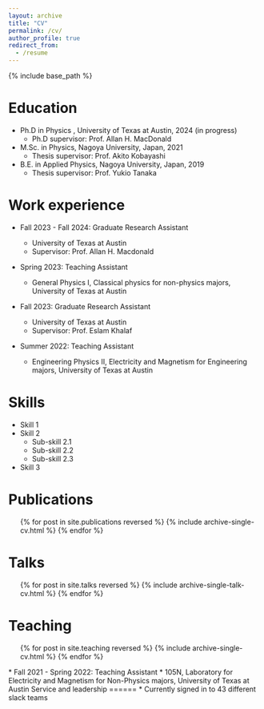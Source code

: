 ```yaml
---
layout: archive
title: "CV"
permalink: /cv/
author_profile: true
redirect_from:
  - /resume
---
```


{% include base_path %}

Education
======
* Ph.D in Physics , University of Texas at Austin, 2024 (in progress)
  * Ph.D supervisor: Prof. Allan H. MacDonald
* M.Sc. in Physics, Nagoya University, Japan, 2021
  * Thesis supervisor: Prof. Akito Kobayashi
* B.E. in Applied Physics, Nagoya University, Japan, 2019
  * Thesis supervisor: Prof. Yukio Tanaka

Work experience
======
* Fall 2023 - Fall 2024: Graduate Research Assistant
  * University of Texas at Austin
  * Supervisor: Prof. Allan H. Macdonald

* Spring 2023: Teaching Assistant
  * General Physics I, Classical physics for non-physics majors,  University of Texas at Austin

* Fall 2023: Graduate Research Assistant
  * University of Texas at Austin 
  * Supervisor: Prof. Eslam Khalaf

* Summer 2022: Teaching Assistant
  * Engineering Physics II, Electricity and Magnetism for Engineering majors,  University of Texas at Austin


  
Skills
======
* Skill 1
* Skill 2
  * Sub-skill 2.1
  * Sub-skill 2.2
  * Sub-skill 2.3
* Skill 3

Publications
======
  <ul>{% for post in site.publications reversed %}
    {% include archive-single-cv.html %}
  {% endfor %}</ul>
  
Talks
======
  <ul>{% for post in site.talks reversed %}
    {% include archive-single-talk-cv.html  %}
  {% endfor %}</ul>
  
Teaching
======
  <ul>{% for post in site.teaching reversed %}
    {% include archive-single-cv.html %}
  {% endfor %}</ul>
  * Fall 2021 - Spring 2022: Teaching Assistant
    * 105N, Laboratory for Electricity and Magnetism for Non-Physics majors,  University of Texas at Austin
Service and leadership
======
* Currently signed in to 43 different slack teams
